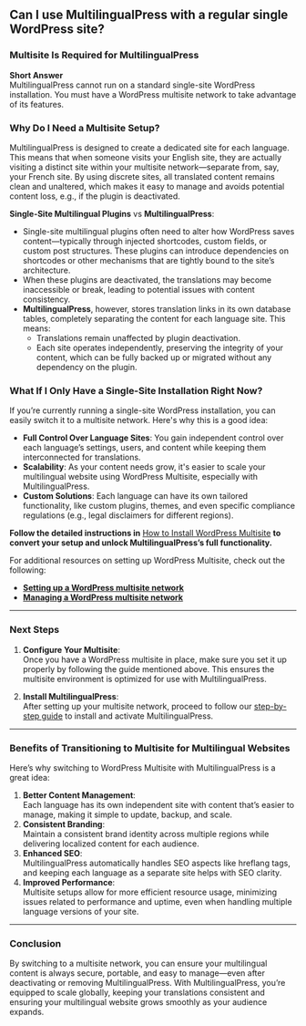 ## Can I use MultilingualPress with a regular single WordPress site?

### **Multisite Is Required for MultilingualPress**

**Short Answer**  
MultilingualPress cannot run on a standard single-site WordPress installation. You must have a WordPress multisite network to take advantage of its features.

### **Why Do I Need a Multisite Setup?**

MultilingualPress is designed to create a dedicated site for each language. This means that when someone visits your English site, they are actually visiting a distinct site within your multisite network—separate from, say, your French site. By using discrete sites, all translated content remains clean and unaltered, which makes it easy to manage and avoids potential content loss, e.g., if the plugin is deactivated.

**Single-Site Multilingual Plugins** vs **MultilingualPress**:

- Single-site multilingual plugins often need to alter how WordPress saves content—typically through injected shortcodes, custom fields, or custom post structures. These plugins can introduce dependencies on shortcodes or other mechanisms that are tightly bound to the site’s architecture.
- When these plugins are deactivated, the translations may become inaccessible or break, leading to potential issues with content consistency.
- **MultilingualPress**, however, stores translation links in its own database tables, completely separating the content for each language site. This means:
    - Translations remain unaffected by plugin deactivation.
    - Each site operates independently, preserving the integrity of your content, which can be fully backed up or migrated without any dependency on the plugin.

### **What If I Only Have a Single-Site Installation Right Now?**

If you’re currently running a single-site WordPress installation, you can easily switch it to a multisite network. Here's why this is a good idea:

- **Full Control Over Language Sites**: You gain independent control over each language’s settings, users, and content while keeping them interconnected for translations.
- **Scalability**: As your content needs grow, it's easier to scale your multilingual website using WordPress Multisite, especially with MultilingualPress.
- **Custom Solutions**: Each language can have its own tailored functionality, like custom plugins, themes, and even specific compliance regulations (e.g., legal disclaimers for different regions).

**Follow the detailed instructions in** [How to Install WordPress Multisite](https://multilingualpress.org/docs/how-to-install-wordpress-multisite/) **to convert your setup and unlock MultilingualPress’s full functionality.**

For additional resources on setting up WordPress Multisite, check out the following:

- **[Setting up a WordPress multisite network](https://learn.wordpress.org/lesson/setting-up-a-wordpress-multisite-network/)**
- **[Managing a WordPress multisite network](https://learn.wordpress.org/lesson/managing-a-wordpress-multisite-network/)**

---

### **Next Steps**

1. **Configure Your Multisite**:  
    Once you have a WordPress multisite in place, make sure you set it up properly by following the guide mentioned above. This ensures the multisite environment is optimized for use with MultilingualPress.
    
2. **Install MultilingualPress**:  
    After setting up your multisite network, proceed to follow our [step-by-step guide](#) to install and activate MultilingualPress.
    

---

### **Benefits of Transitioning to Multisite for Multilingual Websites**

Here’s why switching to WordPress Multisite with MultilingualPress is a great idea:

1. **Better Content Management**:  
    Each language has its own independent site with content that’s easier to manage, making it simple to update, backup, and scale.
2. **Consistent Branding**:  
    Maintain a consistent brand identity across multiple regions while delivering localized content for each audience.
3. **Enhanced SEO**:  
    MultilingualPress automatically handles SEO aspects like hreflang tags, and keeping each language as a separate site helps with SEO clarity.
4. **Improved Performance**:  
    Multisite setups allow for more efficient resource usage, minimizing issues related to performance and uptime, even when handling multiple language versions of your site.

---

### **Conclusion**

By switching to a multisite network, you can ensure your multilingual content is always secure, portable, and easy to manage—even after deactivating or removing MultilingualPress. With MultilingualPress, you’re equipped to scale globally, keeping your translations consistent and ensuring your multilingual website grows smoothly as your audience expands.